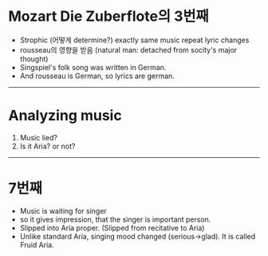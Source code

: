 # Mozart Die Zuberflote의 3번째
- Strophic (어떻게 determine?)
exactly same music repeat lyric changes
- rousseau의 영향을 받음 (natural man: detached from socity's major thought)
- Singspiel's folk song was written in German.
- And rousseau is German, so lyrics are german.

---
# Analyzing music
1. Music lied?
2. Is it Aria? or not?

___
# 7번째
- Music is waiting for singer
- so it gives impression, that the singer is important person.
- Slipped into Aria proper. (Slipped from recitative to Aria)
- Unlike standard Aria, singing mood changed (serious->glad). It is called Fruid Aria.

